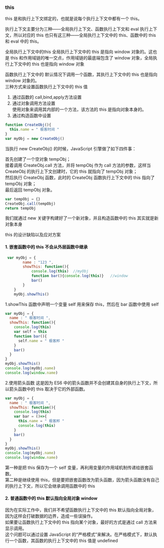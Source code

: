 ### this
this 是和执行上下文绑定的，也就是说每个执行上下文中都有一个 this。

执行上下文主要分为三种——全局执行上下文、函数执行上下文和 eval 执行上下文，所以对应的 this 也只有这三种——全局执行上下文中的 this、函数中的 this 和 eval 中的 this。

全局执行上下文中的this
全局执行上下文中的 this 是指向 window 对象的。这也是 this 和作用域链的唯一交点，作用域链的最底端包含了 window 对象，全局执行上下文中的 this 也是指向 window 对象

函数执行上下文中的
 默认情况下调用一个函数，其执行上下文中的 this 也是指向 window 对象的。<br>
三种方式来设置函数执行上下文中的 this 值<br>
1. 通过函数的 call,bind,apply方法设置<br>
2. 通过对象调用方法设置<br>
使用对象来调用其内部的一个方法，该方法的 this 是指向对象本身的。<br>
3. 通过构造函数中设置<br>
```js
function CreateObj(){
  this.name = " 极客时间 "
}
var myObj = new CreateObj()
```

当执行 new CreateObj() 的时候，JavaScript 引擎做了如下四件事：

首先创建了一个空对象 tempObj；<br>
接着调用 CreateObj.call 方法，并将 tempObj 作为 call 方法的参数，这样当 CreateObj 的执行上下文创建时，它的 this 就指向了 tempObj 对象；<br>
然后执行 CreateObj 函数，此时的 CreateObj 函数执行上下文中的 this 指向了 tempObj 对象；<br>
最后返回 tempObj 对象。<br>
```js
var tempObj = {}
CreateObj.call(tempObj)
return tempObj
```

我们就通过 new 关键字构建好了一个新对象，并且构造函数中的 this 其实就是新对象本身

this 的设计缺陷以及应对方案
#### 1. 嵌套函数中的 this 不会从外层函数中继承
```js
 var myObj = {
        name : "123 ",
        showThis: function(){
            console.log(this)  //myObj
            function bar(){console.log(this)}   //window
            bar()
        }
    }
    myObj.showThis()
```
1.showThis 函数中声明一个变量 self 用来保存 this，然后在 bar 函数中使用 self
```js
var myObj = {
  name : " 极客时间 ", 
  showThis: function(){
    console.log(this)
    var self = this
    function bar(){
      self.name = " 极客邦 "
    }
    bar()
  }
}
myObj.showThis()
console.log(myObj.name)
console.log(window.name)
```
2.使用箭头函数
这是因为 ES6 中的箭头函数并不会创建其自身的执行上下文，所以箭头函数中的 this 取决于它的外部函数。
```js
var myObj = {
  name : " 极客时间 ", 
  showThis: function(){
    console.log(this)
    var bar = ()=>{
      this.name = " 极客邦 "
      console.log(this)
    }
    bar()
  }
}
myObj.showThis()
console.log(myObj.name)
console.log(window.name)
```
第一种是把 this 保存为一个 self 变量，再利用变量的作用域机制传递给嵌套函数。<br>
第二种是继续使用 this，但是要把嵌套函数改为箭头函数，因为箭头函数没有自己的执行上下文，所以它会继承调用函数中的 this<br>

#### 2. 普通函数中的 this 默认指向全局对象 window
因为在实际工作中，我们并不希望函数执行上下文中的 this 默认指向全局对象，因为这样会打破数据的边界，造成一些误操作。<br>
如果要让函数执行上下文中的 this 指向某个对象，最好的方式是通过 call 方法来显示调用。<br>
这个问题可以通过设置 JavaScript 的“严格模式”来解决。在严格模式下，默认执行一个函数，其函数的执行上下文中的 this 值是 undefined<br>



